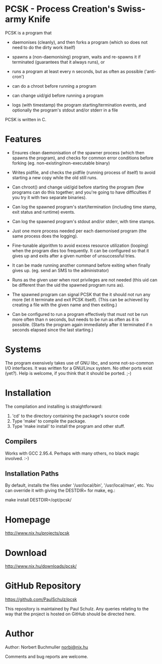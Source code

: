 # PCSK - Process Creation's Swiss-army Knife

PCSK is a program that

- daemonises (cleanly), and then forks a program (which so does not need to
  do the dirty work itself)

- spawns a (non-daemonising) program, waits and re-spawns it if terminated
  (guarantees that it always runs), or

- runs a program at least every n seconds, but as often as possible
  ('anti-cron')

- can do a chroot before running a program

- can change uid/gid before running a program

- logs (with timestamp) the program starting/termination events, and optionally
  the program's stdout and/or stderr in a file

PCSK is written in C.

# Features

- Ensures clean daemonisation of the spawner process (which then
  spawns the program), and checks for common error conditions before
  forking (eg. non-existing/non-executable binary)

- Writes pidfile, and checks the pidfile (running process of itself)
  to avoid starting a new copy while the old still runs.

- Can chroot() and change uid/gid before starting the program (few
  programs can do this together; and you're going to have difficulties
  if you try it with two separate binaries).

- Can log the spawned program's start/termination (including time
  stamp, exit status and runtime) events.

- Can log the spawned program's stdout and/or stderr, with time
  stamps.

- Just one more process needed per each daemonised program (the same
  process does the logging).

- Fine-tunable algorithm to avoid excess resource utilization
  (looping) when the program dies too frequently. It can be configured
  so that it gives up and exits after a given number of unsuccessful
  tries.

- It can be made running another command before exiting when finally
  gives up. (eg. send an SMS to the administrator)

- Runs as the given user when root privileges are not needed (this uid
   can be different than the uid the spawned program runs as).

- The spawned program can signal PCSK that the it should not run any
  more (let it terminate and exit PCSK itself). (This can be achieved
  by creating a file with the given name and then exiting.)

- Can be configured to run a program effectively that must not be run
  more often than n seconds, but needs to be run as often as it is
  possible. (Starts the program again immediately after it terminated
  if n seconds elapsed since the last starting.)

# Systems

The program exensively takes use of GNU libc, and some not-so-common
I/O interfaces. It was written for a GNU/Linux system. No other ports
exist (yet?). Help is welcome, if you think that it should be
ported. ;-)

# Installation

The compilation and installing is straightforward:

1. 'cd' to the directory containing the package's source code
2. Type 'make' to compile the package.
3. Type 'make install' to install the program and other stuff.

## Compilers

Works with GCC 2.95.4. Perhaps with many others, no black magic involved. :-)

## Installation Paths

By default, installs the files under '/usr/local/bin',
'/usr/local/man', etc.  You can override it with giving the
DESTDIR=<somepath> for make, eg.:

  make install DESTDIR=/opt/pcsk/

# Homepage

http://www.nix.hu/projects/pcsk

# Download

http://www.nix.hu/downloads/pcsk/

# GitHub Repository

https://github.com/PaulSchulz/pcsk

This repository is maintained by Paul Schulz. Any queries relating to the
way that the project is hosted on GitHub should be directed here.

# Author

Author: Norbert Buchmuller <norbi@nix.hu>

Comments and bug reports are welcome.
